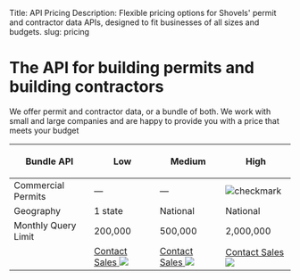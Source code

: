 Title: API Pricing
Description: Flexible pricing options for Shovels' permit and contractor data APIs, designed to fit businesses of all sizes and budgets.
slug: pricing

<div class="mx-auto max-w-5xl px-6 py-12 sm:py-16 lg:py-20 lg:px-8">
  <!-- heading -->
  <div class="text-center mb-14">
    <h1 class="text-3xl md:text-5xl ">The API for building permits and building contractors</h1>
    <p class="mt-4 text-base leading-loose text-gray-900">We offer permit and contractor data, or a bundle of both. We work with small and large companies and are happy to provide you with a price that meets your budget
    </p>
  </div>
  <!-- Bundle table -->
  <div class="rounded border-2 border-black border-opacity-50 p-10 my-7 overflow-x-auto">
    <table class="min-w-full">
      <!-- Header Row -->
      <thead>
        <tr>
          <th class="font-medium py-3 px-5 text-right align-bottom">
            <span class="text-emerald-800 text-[42px]">Bundle API</span>
          </th>
          <th class="py-3">
            <p class="text-amber-300 text-base uppercase my-2 tracking-wider font-medium">Low</p>
            <!--<p class="text-black text-[32px] font-normal"></p>-->
          </th>
          <th class="py-3">
            <p class="text-amber-300 text-base uppercase my-2 tracking-wider font-medium">Medium</p>
            <!--<p class="text-black text-[32px] font-normal"></p>-->
          </th>
          <th class="py-3">
            <p class="text-amber-300 text-base uppercase my-2 tracking-wider ">High</p>
            <!--<p class="text-black text-[32px] font-normal"></p>-->
          </th>
        </tr>
      </thead>
      <!-- Body Rows -->
      <tbody>
        <tr class="bg-[#E9E1CE] bg-opacity-40">
          <td class="py-3 px-5 text-right bg-[#F6F1E5]">
            <span class="text-neutral-400 text-base">Commercial Permits</span>
          </td>
          <td class="text-center">
            <span class="text-zinc-400">&mdash;</span>
          </td>
          <td class="text-center">
            <span class="text-zinc-400">&mdash;</span>
          </td>
          <td>
            <img class="max-h-7 m-auto" src="theme/images/pricing/checkmark.svg" alt="checkmark">
          </td>
        </tr>
        <tr>
          <td class="py-3 px-5 text-right">
            <span class="text-neutral-400 text-base">Geography</span>
          </td>
          <td class="text-center">
            <span class="text-gray-900">1 state</span>
          </td>
          <td class="text-center">
            <span class="text-gray-900">National</span>
          </td>
          <td class="text-center">
            <span class="text-gray-900">National</span>
          </td>
        </tr>
        <tr class="bg-[#E9E1CE] bg-opacity-40">
          <td class="py-3 px-5 text-right bg-[#F6F1E5]">
            <span class="text-neutral-400 text-base">Monthly Query Limit</span>
          </td>
          <td class="text-center">
            <span class="text-gray-900">200,000</span>
          </td>
          <td class="text-center">
            <span class="text-gray-900">500,000</span>
          </td>
          <td class="text-center">
            <span class="text-gray-900">2,000,000</span>
          </td>
        </tr>
        <tr>
          <td>
            <!-- deliberately empty -->
          </td>
          <td class="py-8 px-1">
            <a class="pricing-button"
              href="/contact"  
            >
              <span class="whitespace-nowrap">Contact Sales</span>
              <img class="inline ml-1" src="theme/images/caret-right.svg">
            </a>
          </td>
          <td class="py-8 px-1">
            <a class="pricing-button"
              href="/contact"  
            >
              <span class="whitespace-nowrap">Contact Sales</span>
              <img class="inline ml-1" src="theme/images/caret-right.svg">
            </a>
          </td>
          <td class="py-8 px-1">
            <a class="pricing-button"
              href="/contact"  
            >
              <span class="whitespace-nowrap">Contact Sales</span>
              <img class="inline ml-1" src="theme/images/caret-right.svg">
            </a>
          </td>
        </tr>
      </tbody>
    </table>
  </div>
</div>
